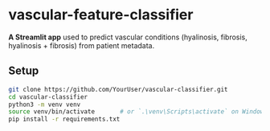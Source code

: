 # vascular-feature-classifier

**A Streamlit app** used to predict vascular conditions (hyalinosis, fibrosis, hyalinosis + fibrosis) from patient metadata.

## Setup

```bash
git clone https://github.com/YourUser/vascular-classifier.git
cd vascular-classifier
python3 -m venv venv
source venv/bin/activate       # or `.\venv\Scripts\activate` on Windows
pip install -r requirements.txt
